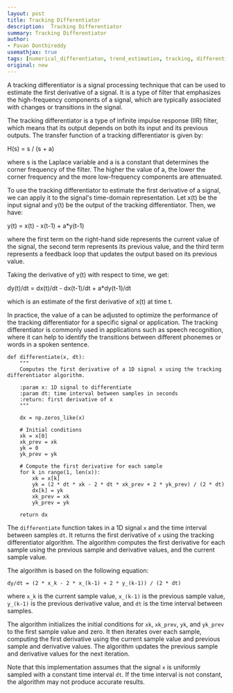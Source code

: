 ```yaml
---
layout: post
title: Tracking Differentiator
description:  Tracking Differentiator
summary: Tracking Differentiator
author:
- Pavan Donthireddy
usemathjax: true
tags: [numerical_differentiaton, trend_estimation, tracking, differentiator]
original: new
---
```


A tracking differentiator is a signal processing technique that can be used to estimate the first derivative of a signal. It is a type of filter that emphasizes the high-frequency components of a signal, which are typically associated with changes or transitions in the signal.

The tracking differentiator is a type of infinite impulse response (IIR) filter, which means that its output depends on both its input and its previous outputs. The transfer function of a tracking differentiator is given by:

H(s) = s / (s + a)

where s is the Laplace variable and a is a constant that determines the corner frequency of the filter. The higher the value of a, the lower the corner frequency and the more low-frequency components are attenuated.

To use the tracking differentiator to estimate the first derivative of a signal, we can apply it to the signal's time-domain representation. Let x(t) be the input signal and y(t) be the output of the tracking differentiator. Then, we have:

y(t) = x(t) - x(t-1) + a*y(t-1)

where the first term on the right-hand side represents the current value of the signal, the second term represents its previous value, and the third term represents a feedback loop that updates the output based on its previous value.

Taking the derivative of y(t) with respect to time, we get:

dy(t)/dt = dx(t)/dt - dx(t-1)/dt + a*dy(t-1)/dt

which is an estimate of the first derivative of x(t) at time t.

In practice, the value of a can be adjusted to optimize the performance of the tracking differentiator for a specific signal or application. The tracking differentiator is commonly used in applications such as speech recognition, where it can help to identify the transitions between different phonemes or words in a spoken sentence.



```
def differentiate(x, dt):
    """
    Computes the first derivative of a 1D signal x using the tracking differentiator algorithm.

    :param x: 1D signal to differentiate
    :param dt: time interval between samples in seconds
    :return: first derivative of x
    """

    dx = np.zeros_like(x)

    # Initial conditions
    xk = x[0]
    xk_prev = xk
    yk = 0
    yk_prev = yk

    # Compute the first derivative for each sample
    for k in range(1, len(x)):
        xk = x[k]
        yk = (2 * dt * xk - 2 * dt * xk_prev + 2 * yk_prev) / (2 * dt)
        dx[k] = yk
        xk_prev = xk
        yk_prev = yk

    return dx

```

The `differentiate` function takes in a 1D signal `x` and the time interval between samples `dt`. It returns the first derivative of `x` using the tracking differentiator algorithm. The algorithm computes the first derivative for each sample using the previous sample and derivative values, and the current sample value.

The algorithm is based on the following equation:

```
dy/dt = (2 * x_k - 2 * x_(k-1) + 2 * y_(k-1)) / (2 * dt)

```

where `x_k` is the current sample value, `x_(k-1)` is the previous sample value, `y_(k-1)` is the previous derivative value, and `dt` is the time interval between samples.

The algorithm initializes the initial conditions for `xk`, `xk_prev`, `yk`, and `yk_prev` to the first sample value and zero. It then iterates over each sample, computing the first derivative using the current sample value and previous sample and derivative values. The algorithm updates the previous sample and derivative values for the next iteration.

Note that this implementation assumes that the signal `x` is uniformly sampled with a constant time interval `dt`. If the time interval is not constant, the algorithm may not produce accurate results.

